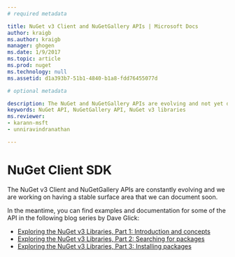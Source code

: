 ```yaml
---
# required metadata 

title: NuGet v3 Client and NuGetGallery APIs | Microsoft Docs
author: kraigb
ms.author: kraigb
manager: ghogen
ms.date: 1/9/2017
ms.topic: article
ms.prod: nuget
ms.technology: null
ms.assetid: d1a393b7-51b1-4840-b1a8-fdd76455077d

# optional metadata

description: The NuGet and NuGetGallery APIs are evolving and not yet documented, but examples are available on Dave Glick's blog.
keywords: NuGet API, NuGetGallery API, NuGet v3 libraries
ms.reviewer:
- karann-msft
- unniravindranathan

---
```


# NuGet Client SDK

The NuGet v3 Client and NuGetGallery APIs are constantly evolving and we are working on having a stable surface area that we can document soon.

In the meantime, you can find examples and documentation for some of the API in the following blog series by Dave Glick:

- [Exploring the NuGet v3 Libraries, Part 1: Introduction and concepts](http://daveaglick.com/posts/exploring-the-nuget-v3-libraries-part-1)
- [Exploring the NuGet v3 Libraries, Part 2: Searching for packages](http://daveaglick.com/posts/exploring-the-nuget-v3-libraries-part-2)
- [Exploring the NuGet v3 Libraries, Part 3: Installing packages](http://daveaglick.com/posts/exploring-the-nuget-v3-libraries-part-3)
